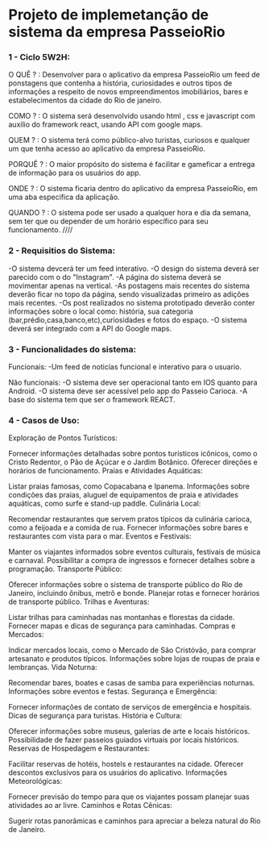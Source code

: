 # Projeto de implemetanção de sistema da empresa PasseioRio

### **1 - Ciclo 5W2H:**

 O QUÊ ? : Desenvolver para o aplicativo da empresa PasseioRio um feed de ponstagens que contenha a história, curiosidades e outros tipos de informações a respeito de novos empreendimentos imobiliários, bares e estabelecimentos da cidade do Rio de janeiro.

COMO ? : O sistema será desenvolvido usando html , css e javascript com auxílio do framework react, usando API com google maps.

QUEM ? : O sistema terá como público-alvo turistas, curiosos e qualquer um que tenha acesso ao aplicativo da empresa PasseioRio.

PORQUÊ ? : O maior propósito do sistema é facilitar e gameficar a entrega de informação para os usuários do app.

ONDE ? : O sistema ficaria dentro do aplicativo da empresa PasseioRio, em uma aba especifica da aplicação. 

QUANDO ? : O sistema pode ser usado a qualquer hora e dia da semana, sem ter  que ou depender de um horário específico para seu funcionamento.
////

### **2 - Requisitios do Sistema:**

-O sistema devcerá ter um feed interativo.
-O design do sistema deverá ser parecido com o do "Instagram".
-A página do sistema deverá se movimentar apenas na vertical.
-As postagens mais recentes do sistema deverão ficar no topo da página, sendo visualizadas primeiro as adições mais recentes.
-Os post realizados no sistema prototipado deverão conter informações sobre o local como: história, sua categoria (bar,prédio,casa,banco,etc),curiosidades e fotos do espaço.
-O sistema deverá ser integrado com a API do Google maps.

 ### **3 - Funcionalidades do sistema:**

 Funcionais:
-Um feed de noticias funcional e interativo para o usuario.

 Não funcionais:
-O sistema deve ser operacional tanto em IOS quanto para Android.
-O sistema deve ser acessível pelo app do Passeio Carioca.
-A base do sistema tem que ser o framework REACT.

### **4 - Casos de Uso:**

Exploração de Pontos Turísticos:

Fornecer informações detalhadas sobre pontos turísticos icônicos, como o Cristo Redentor, o Pão de Açúcar e o Jardim Botânico.
Oferecer direções e horários de funcionamento.
Praias e Atividades Aquáticas:

Listar praias famosas, como Copacabana e Ipanema.
Informações sobre condições das praias, aluguel de equipamentos de praia e atividades aquáticas, como surfe e stand-up paddle.
Culinária Local:

Recomendar restaurantes que servem pratos típicos da culinária carioca, como a feijoada e a comida de rua.
Fornecer informações sobre bares e restaurantes com vista para o mar.
Eventos e Festivais:

Manter os viajantes informados sobre eventos culturais, festivais de música e carnaval.
Possibilitar a compra de ingressos e fornecer detalhes sobre a programação.
Transporte Público:

Oferecer informações sobre o sistema de transporte público do Rio de Janeiro, incluindo ônibus, metrô e bonde.
Planejar rotas e fornecer horários de transporte público.
Trilhas e Aventuras:

Listar trilhas para caminhadas nas montanhas e florestas da cidade.
Fornecer mapas e dicas de segurança para caminhadas.
Compras e Mercados:

Indicar mercados locais, como o Mercado de São Cristóvão, para comprar artesanato e produtos típicos.
Informações sobre lojas de roupas de praia e lembranças.
Vida Noturna:

Recomendar bares, boates e casas de samba para experiências noturnas.
Informações sobre eventos e festas.
Segurança e Emergência:

Fornecer informações de contato de serviços de emergência e hospitais.
Dicas de segurança para turistas.
História e Cultura:

Oferecer informações sobre museus, galerias de arte e locais históricos.
Possibilidade de fazer passeios guiados virtuais por locais históricos.
Reservas de Hospedagem e Restaurantes:

Facilitar reservas de hotéis, hostels e restaurantes na cidade.
Oferecer descontos exclusivos para os usuários do aplicativo.
Informações Meteorológicas:

Fornecer previsão do tempo para que os viajantes possam planejar suas atividades ao ar livre.
Caminhos e Rotas Cênicas:

Sugerir rotas panorâmicas e caminhos para apreciar a beleza natural do Rio de Janeiro.

